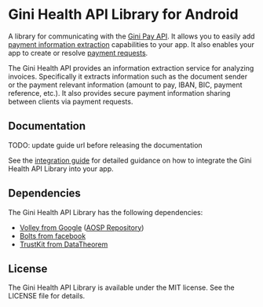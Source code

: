Gini Health API Library for Android
===================================

A library for communicating with the [Gini Pay API](https://pay-api.gini.net/documentation/). It allows you to easily add
[payment information extraction](https://pay-api.gini.net/documentation/#document-extractions-for-payment) capabilities
to your app. It also enables your app to create or resolve [payment requests](https://pay-api.gini.net/documentation/#payments).

The Gini Health API provides an information extraction service for analyzing invoices. Specifically it extracts information
such as the document sender or the payment relevant information (amount to pay, IBAN, BIC, payment reference, etc.).
It also provides secure payment information sharing between clients via payment requests.

Documentation
-------------

TODO: update guide url before releasing the documentation

See the [integration guide](https://developer.gini.net/gini-health-api-lib-android/) for detailed guidance on how to
integrate the Gini Health API Library into your app.

Dependencies
------------

The Gini Health API Library has the following dependencies:

* [Volley from Google](http://developer.android.com/training/volley/index.html) ([AOSP Repository](https://android.googlesource.com/platform/frameworks/volley))
* [Bolts from facebook](https://github.com/BoltsFramework/Bolts-Android)
* [TrustKit from DataTheorem](https://github.com/datatheorem/TrustKit-Android)

License
-------

The Gini Health API Library is available under the MIT license. See the LICENSE file for details.
